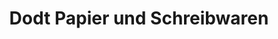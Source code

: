 ---
title: "Dodt Papier und Schreibwaren"
url: /bispingen/dodt-papier-und-schreibwaren/
shop: Schreibwaren
---